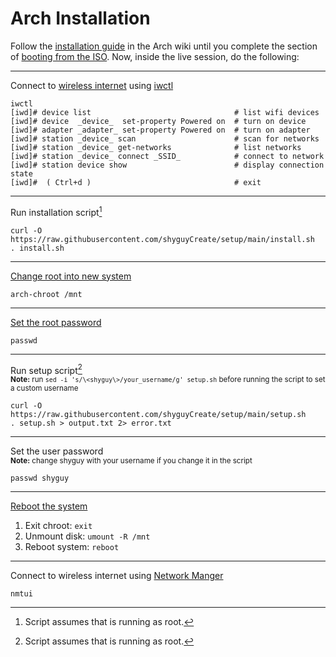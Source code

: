 # Arch Installation

Follow the [installation guide](https://wiki.archlinux.org/title/Installation_guide#Pre-installation) in the Arch wiki until you complete the section of [booting from the ISO](https://wiki.archlinux.org/title/Installation_guide#Boot_the_live_environment). Now, inside the live session, do the following:

---

Connect to [wireless internet](https://wiki.archlinux.org/title/Installation_guide#Connect_to_the_internet) using [iwctl](https://wiki.archlinux.org/title/Iwd#iwctl)

```
iwctl
[iwd]# device list                                # list wifi devices
[iwd]# device  _device_  set-property Powered on  # turn on device
[iwd]# adapter _adapter_ set-property Powered on  # turn on adapter
[iwd]# station _device_ scan                      # scan for networks
[iwd]# station _device_ get-networks              # list networks
[iwd]# station _device_ connect _SSID_            # connect to network
[iwd]# station device show                        # display connection state
[iwd]#  ( Ctrl+d )                                # exit
```

---

Run installation script[^1]

```
curl -O https://raw.githubusercontent.com/shyguyCreate/setup/main/install.sh
. install.sh
```

---

[Change root into new system](https://wiki.archlinux.org/title/Installation_guide#Chroot)

```
arch-chroot /mnt
```

---

[Set the root password](https://wiki.archlinux.org/title/Installation_guide#Root_password)

```
passwd
```

---

Run setup script[^1]<br>
<sub>**Note:** run `sed -i 's/\<shyguy\>/your_username/g' setup.sh` before running the script to set a custom username</sub>

```
curl -O https://raw.githubusercontent.com/shyguyCreate/setup/main/setup.sh
. setup.sh > output.txt 2> error.txt
```

---

Set the user password<br>
<sub>**Note:** change shyguy with your username if you change it in the script</sub>

```
passwd shyguy
```

---

[Reboot the system](https://wiki.archlinux.org/title/Installation_guide#Reboot)

1. Exit chroot: `exit`
2. Unmount disk: `umount -R /mnt`
3. Reboot system: `reboot`

---

Connect to wireless internet using [Network Manger](https://wiki.archlinux.org/title/NetworkManager#Usage)

```
nmtui
```

[^1]: Script assumes that is running as root.

